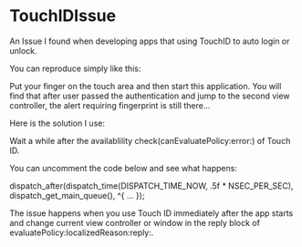 TouchIDIssue
============

An Issue I found when developing apps that using TouchID to auto login or unlock.

You can reproduce simply like this:

Put your finger on the touch area and then start this application. You will find that after user passed the authentication and jump to the second view controller, the alert requiring fingerprint is still there...

Here is the solution I use:

Wait a while after the availablility check(canEvaluatePolicy:error:) of Touch ID.

You can uncomment the code below and see what happens:

dispatch_after(dispatch_time(DISPATCH_TIME_NOW, .5f * NSEC_PER_SEC), dispatch_get_main_queue(), ^{
    ...
});

The issue happens when you use Touch ID immediately after the app starts and change current view controller or window in the reply block of evaluatePolicy:localizedReason:reply:.